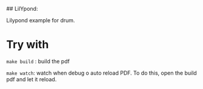 ## LilYpond:

Lilypond example for drum.

# Try with 

`make build` : build the pdf

`make watch`: watch when debug o auto reload PDF. To do this, open the build pdf and let it reload.